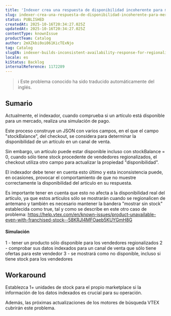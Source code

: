 ```yaml
---
title: 'Indexer crea una respuesta de disponibilidad incoherente para mercados regionalizados'
slug: indexer-crea-una-respuesta-de-disponibilidad-incoherente-para-mercados-regionalizados
status: PUBLISHED
createdAt: 2025-10-16T20:34:27.025Z
updatedAt: 2025-10-16T20:34:27.025Z
contentType: knownIssue
productTeam: Catalog
author: 2mXZkbi0oi061KicTExNjo
tag: Catalog
slugEN: indexer-builds-inconsistent-availability-response-for-regionalized-marketplaces
locale: es
kiStatus: Backlog
internalReference: 1172289
---
```


>ℹ️ Este problema conocido ha sido traducido automáticamente del inglés.

## Sumario


Actualmente, el indexador, cuando comprueba si un artículo está disponible para un mercado, realiza una simulación de pago.

Este proceso construye un JSON con varios campos, en el que el campo "stockBalance", del checkout, se considera para determinar la disponibilidad de un artículo en un canal de venta.

Sin embargo, un artículo puede estar disponible incluso con stockBalance = 0, cuando sólo tiene stock procedente de vendedores regionalizados, el checkout utiliza otro campo para actualizar la propiedad "disponibilidad".

El indexador debe tener en cuenta esto último y esta inconsistencia puede, en ocasiones, provocar el comportamiento de que no muestre correctamente la disponibilidad del artículo en su respuesta.

Es importante tener en cuenta que esto no afecta a la disponibilidad real del artículo, ya que estos artículos sólo se mostrarán cuando se regionalicen de antemano y también es necesario mantener la bandera "mostrar sin stock" establecida como true, tal y como se describe en este otro caso de problema: https://help.vtex.com/en/known-issues/product-unavailable-even-with-franchised-stock--58KRJl4MFOaeb5KUYGmH8G


#### Simulación


1 - tener un producto sólo disponible para los vendedores regionalizados
2 - comprobar sus datos indexados para un canal de venta que sólo tiene ofertas para este vendedor
3 - se mostrará como no disponible, incluso si tiene stock para los vendedores

## Workaround


Establezca 1+ unidades de stock para el propio marketplace si la información de los datos indexados es crucial para su operación.

Además, las próximas actualizaciones de los motores de búsqueda VTEX cubrirán este problema.
